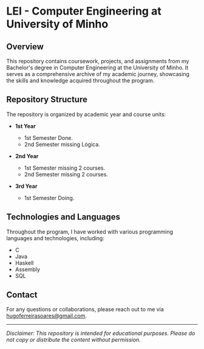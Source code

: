 # LEI - Computer Engineering at University of Minho

## Overview

This repository contains coursework, projects, and assignments from my Bachelor's degree in Computer Engineering at the University of Minho. It serves as a comprehensive archive of my academic journey, showcasing the skills and knowledge acquired throughout the program.

## Repository Structure

The repository is organized by academic year and course units:

- **1st Year**
  - 1st Semester Done.
  - 2nd Semester missing Lógica.

- **2nd Year**
  - 1st Semester missing 2 courses.
  - 2nd Semester missing 2 courses.

- **3rd Year**
  - 1st Semester Doing.

## Technologies and Languages

Throughout the program, I have worked with various programming languages and technologies, including:

- C
- Java
- Haskell
- Assembly
- SQL

## Contact

For any questions or collaborations, please reach out to me via [hugoferreirasoares@gmail.com](mailto:hugoferreirasoares@gmail.com).

---

*Disclaimer: This repository is intended for educational purposes. Please do not copy or distribute the content without permission.*
